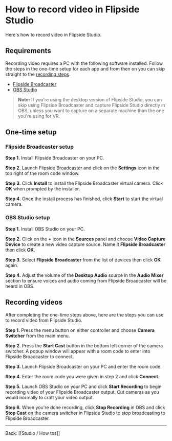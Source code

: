 # How to record video in Flipside Studio

Here's how to record video in Flipside Studio.

## Requirements

Recording video requires a PC with the following software installed. Follow the steps in the one-time setup for each app and from then on you can skip straight to the [recording steps](#recording-videos).

- [Flipside Broadcaster](https://www.flipsidexr.com/flipside-broadcaster)
- [OBS Studio](https://obsproject.com/)

> **Note:** If you're using the desktop version of Flipside Studio, you can skip using Flipside Broadcaster and capture Flipside Studio directly in OBS, unless you want to capture on a separate machine than the one you're using for VR.

## One-time setup

### Flipside Broadcaster setup

**Step 1.** Install Flipside Broadcaster on your PC.

**Step 2.** Launch Flipside Broadcaster and click on the **Settings** icon in the top right of the room code window.

**Step 3.** Click **Install** to install the Flipside Broadcaster virtual camera. Click **OK** when prompted by the installer.

**Step 4.** Once the install process has finished, click **Start** to start the virtual camera.

### OBS Studio setup

**Step 1.** Install OBS Studio on your PC.

**Step 2.** Click on the **+** icon in the **Sources** panel and choose **Video Capture Device** to create a new video capture source. Name it **Flipside Broadcaster** then click **OK**.

**Step 3.** Select **Flipside Broadcaster** from the list of devices then click **OK** again.

**Step 4.** Adjust the volume of the **Desktop Audio** source in the **Audio Mixer** section to ensure voices and audio coming from Flipside Broadcaster will be heard in OBS.

## Recording videos

After completing the one-time steps above, here are the steps you can use to record video from Flipside Studio.

**Step 1.** Press the menu button on either controller and choose **Camera Switcher** from the main menu.

**Step 2.** Press the **Start Cast** button in the bottom left corner of the camera switcher. A popup window will appear with a room code to enter into Flipside Broadcaster to connect.

**Step 3.** Launch Flipside Broadcaster on your PC and enter the room code.

**Step 4.** Enter the room code you were given in step 2 and click **Connect**.

**Step 5.** Launch OBS Studio on your PC and click **Start Recording** to begin recording video of your Flipside Broadcaster output. Cut cameras as you would normally to craft your video output.

**Step 6.** When you're done recording, click **Stop Recording** in OBS and click **Stop Cast** on the camera switcher in Flipside Studio to stop broadcasting to Flipside Broadcaster.

---

Back: [[Studio / How tos]]
